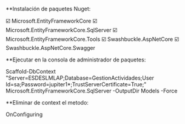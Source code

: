 
**Instalación de paquetes Nuget:

☑️ Microsoft.EntityFrameworkCore 
☑️ Microsoft.EntityFrameworkCore.SqlServer 
☑️ Microsoft.EntityFrameworkCore.Tools 
☑️ Swashbuckle.AspNetCore 
☑️ Swashbuckle.AspNetCore.Swagger

**Ejecutar en la consola de administrador de paquetes:

Scaffold-DbContext "Server=ESDESLMLAP;Database=GestionActividades;User Id=sa;Password=jupiter1*;TrustServerCertificate=True;" Microsoft.EntityFrameworkCore.SqlServer -OutputDir Models -Force

**Eliminar de context el metodo:

OnConfiguring



